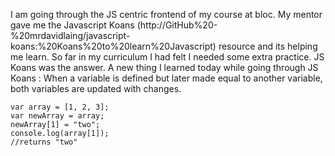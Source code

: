 I am going through the JS centric frontend of my course at bloc. My mentor gave me the Javascript Koans (http://GitHub%20-%20mrdavidlaing/javascript-koans:%20Koans%20to%20learn%20Javascript) resource and its helping me learn. So far in my curriculum I had felt I needed some extra practice. JS Koans was the answer.
A new thing I learned today while going through JS Koans :
When a variable is defined but later made equal to another variable, both variables are updated with changes.

```
var array = [1, 2, 3];
var newArray = array;
newArray[1] = "two";
console.log(array[1]);
//returns "two"
```
